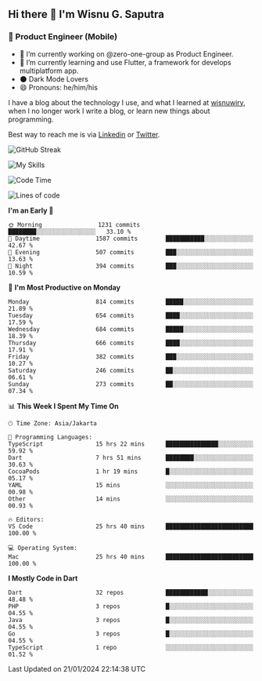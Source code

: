 ## Hi there 👋 I'm Wisnu G. Saputra

### :mobile_phone_off: Product Engineer (Mobile)

- 🔭 I’m currently working on @zero-one-group as Product Engineer.
- 🌱 I’m currently learning and use Flutter, a framework for develops multiplatform app.
- 🌑 Dark Mode Lovers
- 😄 Pronouns: he/him/his

I have a blog about the technology I use, and what I learned at [wisnuwiry](https://wisnuwiry.space/), when I no longer work I write a blog, or learn new things about programming.

Best way to reach me is via [Linkedin](https://www.linkedin.com/in/wisnu-saputra/) or [Twitter](https://twitter.com/wisnuwiry).

![GitHub Streak](https://streak-stats.demolab.com?user=wisnuwiry&theme=dark&hide_border=true)

![My Skills](https://skillicons.dev/icons?i=dart,flutter,kotlin,swift,go,js,css,neovim,git,linux&perline=5)

<!--START_SECTION:waka-->
![Code Time](http://img.shields.io/badge/Code%20Time-984%20hrs%2032%20mins-blue)

![Lines of code](https://img.shields.io/badge/From%20Hello%20World%20I%27ve%20Written-4.6%20million%20lines%20of%20code-blue)

**I'm an Early 🐤** 

```text
🌞 Morning                1231 commits        ████████░░░░░░░░░░░░░░░░░   33.10 % 
🌆 Daytime                1587 commits        ███████████░░░░░░░░░░░░░░   42.67 % 
🌃 Evening                507 commits         ███░░░░░░░░░░░░░░░░░░░░░░   13.63 % 
🌙 Night                  394 commits         ███░░░░░░░░░░░░░░░░░░░░░░   10.59 % 
```
📅 **I'm Most Productive on Monday** 

```text
Monday                   814 commits         █████░░░░░░░░░░░░░░░░░░░░   21.89 % 
Tuesday                  654 commits         ████░░░░░░░░░░░░░░░░░░░░░   17.59 % 
Wednesday                684 commits         █████░░░░░░░░░░░░░░░░░░░░   18.39 % 
Thursday                 666 commits         ████░░░░░░░░░░░░░░░░░░░░░   17.91 % 
Friday                   382 commits         ███░░░░░░░░░░░░░░░░░░░░░░   10.27 % 
Saturday                 246 commits         ██░░░░░░░░░░░░░░░░░░░░░░░   06.61 % 
Sunday                   273 commits         ██░░░░░░░░░░░░░░░░░░░░░░░   07.34 % 
```


📊 **This Week I Spent My Time On** 

```text
🕑︎ Time Zone: Asia/Jakarta

💬 Programming Languages: 
TypeScript               15 hrs 22 mins      ███████████████░░░░░░░░░░   59.92 % 
Dart                     7 hrs 51 mins       ████████░░░░░░░░░░░░░░░░░   30.63 % 
CocoaPods                1 hr 19 mins        █░░░░░░░░░░░░░░░░░░░░░░░░   05.17 % 
YAML                     15 mins             ░░░░░░░░░░░░░░░░░░░░░░░░░   00.98 % 
Other                    14 mins             ░░░░░░░░░░░░░░░░░░░░░░░░░   00.93 % 

🔥 Editors: 
VS Code                  25 hrs 40 mins      █████████████████████████   100.00 % 

💻 Operating System: 
Mac                      25 hrs 40 mins      █████████████████████████   100.00 % 
```

**I Mostly Code in Dart** 

```text
Dart                     32 repos            ████████████░░░░░░░░░░░░░   48.48 % 
PHP                      3 repos             █░░░░░░░░░░░░░░░░░░░░░░░░   04.55 % 
Java                     3 repos             █░░░░░░░░░░░░░░░░░░░░░░░░   04.55 % 
Go                       3 repos             █░░░░░░░░░░░░░░░░░░░░░░░░   04.55 % 
TypeScript               1 repo              ░░░░░░░░░░░░░░░░░░░░░░░░░   01.52 % 
```




 Last Updated on 21/01/2024 22:14:38 UTC
<!--END_SECTION:waka-->
